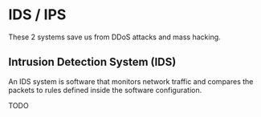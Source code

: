 # IDS / IPS

These 2 systems save us from DDoS attacks and mass hacking.

## Intrusion Detection System (IDS)

An IDS system is software that monitors network traffic and compares the packets to rules defined inside the software configuration.

TODO